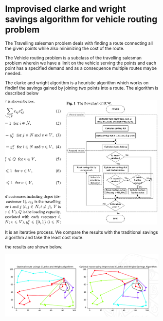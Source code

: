 # Improvised clarke and wright savings algorithm for vehicle routing problem
The Travelling salesman problem deals with finding a route connecting all the given points while also minimizing the cost of the route. 

The Vehicle routing problem is a subclass of the travelling salesman problem wherein we have a limit on the vehicle serving the points and each point has a specified demand and as a consequence multiple routes maybe needed. 

The clarke and wright algorithm is a heuristic algorithm which works on findinf the savings gained by joining two points into a route. The algorithm is described below


<img src='3-Figure1-1.png' width = 500>

It is an iterative process. We compare the results with the traditional savings algorithm and take the least cost route. 

the results are shown below.

<img src='graphs.png'>


